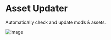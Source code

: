 # Asset Updater
 Automatically check and update mods & assets.
 
 ![image](https://user-images.githubusercontent.com/19776522/110254766-6f07e400-7f88-11eb-8ee1-eafb55a00046.png)
